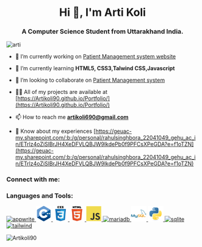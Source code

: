 <h1 align="center">Hi 👋, I'm Arti Koli</h1>
<h3 align="center">A Computer Science Student from Uttarakhand India.</h3>

<p align="left"> <img src="https://komarev.com/ghpvc/?username=Artikoli90-&label=Profile%20views&color=0e75b6&style=flat" alt="arti" /> </p>

- 🔭 I’m currently working on [Patient Management system website](file:///F:/heart_me_out-main/heart_me_out-main/index.html)

- 🌱 I’m currently learning **HTML5, CSS3,Talwind CSS,Javascript**

- 👯 I’m looking to collaborate on [Patient Management system](file:///F:/heart_me_out-main/heart_me_out-main/index.html)


- 👨‍💻 All of my projects are available at [https://Artikoli90.github.io/Portfolio/](https://Artikoli90.github.io/Portfolio/)

- 📫 How to reach me **artikoli690@gmail.com**

- 📄 Know about my experiences [https://geuac-my.sharepoint.com/:b:/g/personal/rahulsinghbora_22041049_gehu_ac_in/ETrlz4oZiSlBrJH4XeDFVLQBJW9lkdePb0f9PFCsXPeGDA?e=f1oTZN](https://geuac-my.sharepoint.com/:b:/g/personal/rahulsinghbora_22041049_gehu_ac_in/ETrlz4oZiSlBrJH4XeDFVLQBJW9lkdePb0f9PFCsXPeGDA?e=f1oTZN)

<h3 align="left">Connect with me:</h3>
<p align="left">
</p>

<h3 align="left">Languages and Tools:</h3>
<p align="left"> <a href="https://appwrite.io" target="_blank" rel="noreferrer"> <img src="https://www.vectorlogo.zone/logos/appwriteio/appwriteio-icon.svg" alt="appwrite" width="40" height="40"/> </a> <a href="https://www.w3schools.com/cpp/" target="_blank" rel="noreferrer"> <img src="https://raw.githubusercontent.com/devicons/devicon/master/icons/cplusplus/cplusplus-original.svg" alt="cplusplus" width="40" height="40"/> </a> <a href="https://www.w3schools.com/css/" target="_blank" rel="noreferrer"> <img src="https://raw.githubusercontent.com/devicons/devicon/master/icons/css3/css3-original-wordmark.svg" alt="css3" width="40" height="40"/> </a> <a href="https://www.w3.org/html/" target="_blank" rel="noreferrer"> <img src="https://raw.githubusercontent.com/devicons/devicon/master/icons/html5/html5-original-wordmark.svg" alt="html5" width="40" height="40"/> </a> <a href="https://developer.mozilla.org/en-US/docs/Web/JavaScript" target="_blank" rel="noreferrer"> <img src="https://raw.githubusercontent.com/devicons/devicon/master/icons/javascript/javascript-original.svg" alt="javascript" width="40" height="40"/> </a> <a href="https://mariadb.org/" target="_blank" rel="noreferrer"> <img src="https://www.vectorlogo.zone/logos/mariadb/mariadb-icon.svg" alt="mariadb" width="40" height="40"/> </a> <a href="https://www.mysql.com/" target="_blank" rel="noreferrer"> <img src="https://raw.githubusercontent.com/devicons/devicon/master/icons/mysql/mysql-original-wordmark.svg" alt="mysql" width="40" height="40"/> </a> <a href="https://www.python.org" target="_blank" rel="noreferrer"> <img src="https://raw.githubusercontent.com/devicons/devicon/master/icons/python/python-original.svg" alt="python" width="40" height="40"/> </a> <a href="https://www.sqlite.org/" target="_blank" rel="noreferrer"> <img src="https://www.vectorlogo.zone/logos/sqlite/sqlite-icon.svg" alt="sqlite" width="40" height="40"/> </a> <a href="https://tailwindcss.com/" target="_blank" rel="noreferrer"> <img src="https://www.vectorlogo.zone/logos/tailwindcss/tailwindcss-icon.svg" alt="tailwind" width="40" height="40"/> </a> </p>

<p><img align="center" src="https://github-readme-stats.vercel.app/api/top-langs?username=Artikoli90-a&show_icons=true&locale=en&layout=compact" alt="Artikoli90" /></p>
